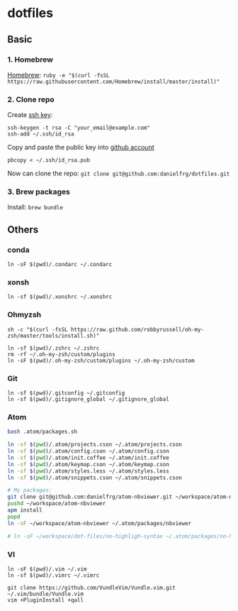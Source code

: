 # dotfiles

## Basic

### 1. Homebrew

[Homebrew](http://brew.sh/): `ruby -e "$(curl -fsSL https://raw.githubusercontent.com/Homebrew/install/master/install)"`

### 2. Clone repo

Create [ssh key](https://help.github.com/articles/generating-ssh-keys):

```
ssh-keygen -t rsa -C "your_email@example.com"
ssh-add ~/.ssh/id_rsa
```

Copy and paste the public key into [github account](https://github.com/settings/ssh)
```
pbcopy < ~/.ssh/id_rsa.pub
```

Now can clone the repo: `git clone git@github.com:danielfrg/dotfiles.git`

### 3. Brew packages

Install: `brew bundle`

## Others

### conda

```
ln -sF $(pwd)/.condarc ~/.condarc
```

### xonsh

```
ln -sf $(pwd)/.xonshrc ~/.xonshrc
```

### Ohmyzsh

```
sh -c "$(curl -fsSL https://raw.github.com/robbyrussell/oh-my-zsh/master/tools/install.sh)"

ln -sf $(pwd)/.zshrc ~/.zshrc
rm -rf ~/.oh-my-zsh/custom/plugins
ln -sF $(pwd)/.oh-my-zsh/custom/plugins ~/.oh-my-zsh/custom
```

### Git

```
ln -sf $(pwd)/.gitconfig ~/.gitconfig
ln -sf $(pwd)/.gitignore_global ~/.gitignore_global
```

### Atom

```bash
bash .atom/packages.sh

ln -sf $(pwd)/.atom/projects.cson ~/.atom/projects.cson
ln -sf $(pwd)/.atom/config.cson ~/.atom/config.cson
ln -sf $(pwd)/.atom/init.coffee ~/.atom/init.coffee
ln -sf $(pwd)/.atom/keymap.cson ~/.atom/keymap.cson
ln -sf $(pwd)/.atom/styles.less ~/.atom/styles.less
ln -sf $(pwd)/.atom/snippets.cson ~/.atom/snippets.cson

# My packages:
git clone git@github.com:danielfrg/atom-nbviewer.git ~/workspace/atom-nbviewer
pushd ~/workspace/atom-nbviewer
apm install
popd
ln -sF ~/workspace/atom-nbviewer ~/.atom/packages/nbviewer

# ln -sF ~/workspace/dot-files/no-highligh-syntax ~/.atom/packages/no-highligh-syntax
```

### VI

```
ln -sF $(pwd)/.vim ~/.vim
ln -sf $(pwd)/.vimrc ~/.vimrc

git clone https://github.com/VundleVim/Vundle.vim.git ~/.vim/bundle/Vundle.vim
vim +PluginInstall +qall
```
